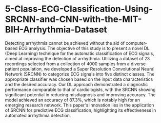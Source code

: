 # 5-Class-ECG-Classification-Using-SRCNN-and-CNN-with-the-MIT-BIH-Arrhythmia-Dataset

Detecting arrhythmia cannot be achieved without the aid of computer-based ECG analysis. The objective of this study is to present a novel DL (Deep Learning) technique for the automatic classification of ECG signals, aimed at improving the detection of arrhythmia. Utilizing a dataset of 23 recordings selected from a collection of 4000 samples from a diverse patient population, we developed a Super Resolution Convolutional Neural Network (SRCNN) to categorize ECG signals into five distinct classes. The appropriate classifier was chosen based on the input data characteristics and the desired accuracy. Our DL approach demonstrated a diagnostic performance comparable to that of cardiologists, with the SRCNN showing significant potential in reducing misdiagnosis and improving accuracy. The model achieved an accuracy of 87.3\%, which is notably high for an emerging research network. This paper's innovation lies in the application of SRCNN for predictive ECG classification, highlighting its effectiveness in automated arrhythmia detection.
